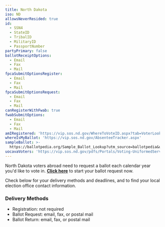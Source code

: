 ```yaml
---
title: North Dakota
iso: ND
allowsNeverResided: true
id:
  - SSN4
  - StateID
  - TribalID
  - MilitaryID
  - PassportNumber
partyPrimary: false
ballotReceiptOptions:
  - Email
  - Fax
  - Mail
fpcaSubmitOptionsRegister:
  - Email
  - Fax
  - Mail
fpcaSubmitOptionsRequest:
  - Email
  - Fax
  - Mail
canRegisterWithFwab: true
fwabSubmitOptions:
  - Email
  - Fax
  - Mail
amIRegistered: 'https://vip.sos.nd.gov/WhereToVoteID.aspx?tab=VoterLookup&ptlPKID=7&ptlhPKID=51'
whereIsMyBallot: 'https://vip.sos.nd.gov/AbsenteeTracker.aspx'
sampleBallot: >-
  https://ballotpedia.org/Sample_Ballot_Lookup?utm_source=ballotpedia&utm_campaign=sample_ballot_frontpage
uocavaVoters: 'https://vip.sos.nd.gov/pdfs/Portals/Voting-UniformedServiceMem-StationedAwayfromHome.pdf'
---
```

North Dakota voters abroad need to request a ballot each calendar year you'd like to vote in. [**Click here**](https://www.votefromabroad.org) to start your ballot request now.

Check below for your delivery methods and deadlines, and to find your local election office contact information.

### Delivery Methods

* Registration: not required
* Ballot Request: email, fax, or postal mail
* Ballot Return: email, fax, or postal mail
